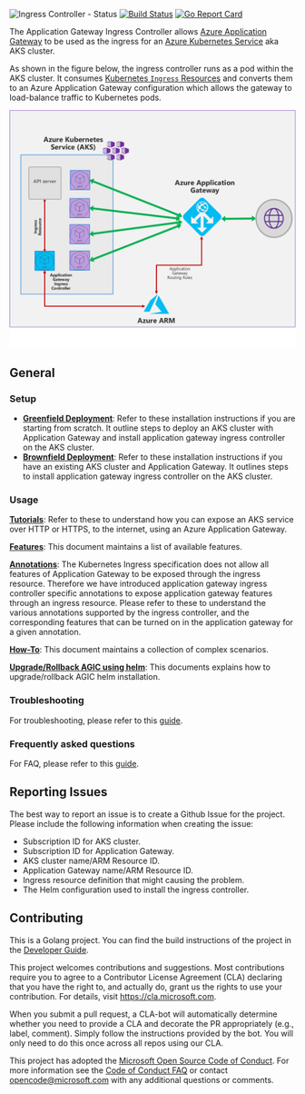 ![Ingress Controller - Status](https://img.shields.io/badge/project--status-beta-orange.svg)
[![Build Status](https://dev.azure.com/azure/application-gateway-kubernetes-ingress/_apis/build/status/Merge%20Builds?branchName=master)](https://dev.azure.com/azure/application-gateway-kubernetes-ingress/_build/latest?definitionId=30&branchName=master)
[![Go Report Card](https://goreportcard.com/badge/Azure/application-gateway-kubernetes-ingress)](https://goreportcard.com/report/Azure/application-gateway-kubernetes-ingress)

The Application Gateway Ingress Controller allows [Azure Application Gateway](https://azure.microsoft.com/en-us/services/application-gateway/) to be used as the ingress for an [Azure Kubernetes Service](https://azure.microsoft.com/en-us/services/kubernetes-service/) aka AKS cluster.

As shown in the figure below, the ingress controller runs as a pod within the AKS cluster. It consumes [Kubernetes `Ingress` Resources](http://kubernetes.io/docs/user-guide/ingress/) and converts them to an Azure Application Gateway configuration which allows the gateway to load-balance traffic to Kubernetes pods.

![Azure Application Gateway + AKS](docs/images/architecture.png)

## General

### Setup

- [**Greenfield Deployment**](docs/setup/install-new.md): Refer to these installation instructions if you are starting from scratch. It outline steps to deploy an AKS cluster with Application Gateway and install application gateway ingress controller on the AKS cluster.
- [**Brownfield Deployment**](docs/setup/install-existing.md): Refer to these installation instructions if you have an existing AKS cluster and Application Gateway. It outlines steps to install application gateway ingress controller on the AKS cluster.

### Usage

[**Tutorials**](docs/tutorial.md): Refer to these to understand how you can expose an AKS service over HTTP or HTTPS, to the internet, using an Azure Application Gateway.

[**Features**](docs/features/): This document maintains a list of available features.

[**Annotations**](docs/annotations.md): The Kubernetes Ingress specification does not allow all features of Application Gateway to be exposed through the ingress resource. Therefore we have introduced application gateway ingress controller specific annotations to expose application gateway features through an ingress resource. Please refer to these to understand the various annotations supported by the ingress controller, and the corresponding features that can be turned on in the application gateway for a given annotation.

[**How-To**](docs/how-tos/): This document maintains a collection of complex scenarios.

[**Upgrade/Rollback AGIC using helm**](docs/how-tos/helm-upgrade.md): This documents explains how to upgrade/rollback AGIC helm installation.

### Troubleshooting

For troubleshooting, please refer to this [guide](docs/troubleshooting.md).

### Frequently asked questions

For FAQ, please refer to this [guide](docs/faq.md).

## Reporting Issues

The best way to report an issue is to create a Github Issue for the project. Please include the following information when creating the issue:

- Subscription ID for AKS cluster.
- Subscription ID for Application Gateway.
- AKS cluster name/ARM Resource ID.
- Application Gateway name/ARM Resource ID.
- Ingress resource definition that might causing the problem.
- The Helm configuration used to install the ingress controller.

## Contributing

This is a Golang project. You can find the build instructions of the project in the [Developer Guide](docs/developers/build.md).

This project welcomes contributions and suggestions.  Most contributions require you to agree to a
Contributor License Agreement (CLA) declaring that you have the right to, and actually do, grant us
the rights to use your contribution. For details, visit <https://cla.microsoft.com>.

When you submit a pull request, a CLA-bot will automatically determine whether you need to provide
a CLA and decorate the PR appropriately (e.g., label, comment). Simply follow the instructions
provided by the bot. You will only need to do this once across all repos using our CLA.

This project has adopted the [Microsoft Open Source Code of Conduct](https://opensource.microsoft.com/codeofconduct/).
For more information see the [Code of Conduct FAQ](https://opensource.microsoft.com/codeofconduct/faq/) or
contact [opencode@microsoft.com](mailto:opencode@microsoft.com) with any additional questions or comments.
